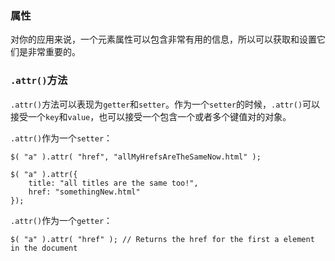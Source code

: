 ### 属性
对你的应用来说，一个元素属性可以包含非常有用的信息，所以可以获取和设置它们是非常重要的。

### `.attr()`方法

`.attr()`方法可以表现为`getter`和`setter`。作为一个`setter`的时候，`.attr()`可以接受一个`key`和`value`，也可以接受一个包含一个或者多个键值对的对象。

`.attr()`作为一个`setter`：

```
$( "a" ).attr( "href", "allMyHrefsAreTheSameNow.html" );
 
$( "a" ).attr({
    title: "all titles are the same too!",
    href: "somethingNew.html"
});
```
`.attr()`作为一个`getter`：
```
$( "a" ).attr( "href" ); // Returns the href for the first a element in the document
```
